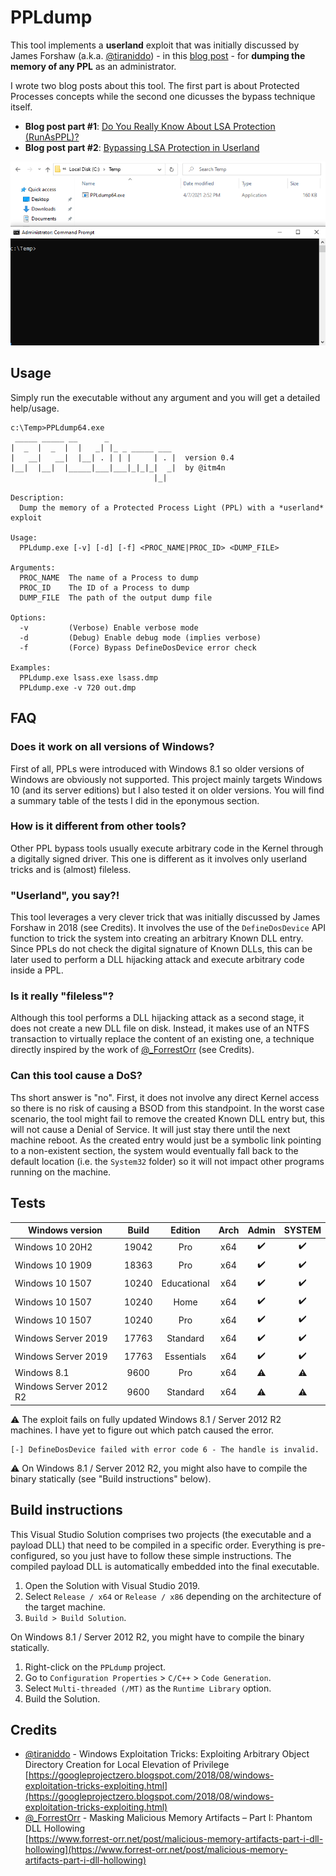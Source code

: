 # PPLdump

This tool implements a __userland__ exploit that was initially discussed by James Forshaw (a.k.a. [@tiraniddo](https://twitter.com/tiraniddo)) - in this [blog post](https://googleprojectzero.blogspot.com/2018/08/windows-exploitation-tricks-exploiting.html) - for __dumping the memory of any PPL__ as an administrator.

I wrote two blog posts about this tool. The first part is about Protected Processes concepts while the second one dicusses the bypass technique itself.

- __Blog post part #1__: [Do You Really Know About LSA Protection (RunAsPPL)?](https://itm4n.github.io/lsass-runasppl/)
- __Blog post part #2__: [Bypassing LSA Protection in Userland](https://blog.scrt.ch/2021/04/22/bypassing-lsa-protection-in-userland/)

<p align="center">
  <img src="demo.gif">
</p>

## Usage

Simply run the executable without any argument and you will get a detailed help/usage.

```console
c:\Temp>PPLdump64.exe
 _____ _____ __      _
|  _  |  _  |  |   _| |_ _ _____ ___
|   __|   __|  |__| . | | |     | . |  version 0.4
|__|  |__|  |_____|___|___|_|_|_|  _|  by @itm4n
                                |_|

Description:
  Dump the memory of a Protected Process Light (PPL) with a *userland* exploit

Usage:
  PPLdump.exe [-v] [-d] [-f] <PROC_NAME|PROC_ID> <DUMP_FILE>

Arguments:
  PROC_NAME  The name of a Process to dump
  PROC_ID    The ID of a Process to dump
  DUMP_FILE  The path of the output dump file

Options:
  -v         (Verbose) Enable verbose mode
  -d         (Debug) Enable debug mode (implies verbose)
  -f         (Force) Bypass DefineDosDevice error check

Examples:
  PPLdump.exe lsass.exe lsass.dmp
  PPLdump.exe -v 720 out.dmp
```

## FAQ

### Does it work on all versions of Windows?

First of all, PPLs were introduced with Windows 8.1 so older versions of Windows are obviously not supported. This project mainly targets Windows 10 (and its server editions) but I also tested it on older versions. You will find a summary table of the tests I did in the eponymous section.

### How is it different from other tools?

Other PPL bypass tools usually execute arbitrary code in the Kernel through a digitally signed driver. This one is different as it involves only userland tricks and is (almost) fileless.

### "Userland", you say?!

This tool leverages a very clever trick that was initially discussed by James Forshaw in 2018 (see Credits). It involves the use of the `DefineDosDevice` API function to trick the system into creating an arbitrary Known DLL entry. Since PPLs do not check the digital signature of Known DLLs, this can be later used to perform a DLL hijacking attack and execute arbitrary code inside a PPL.

### Is it really "fileless"?

Although this tool performs a DLL hijacking attack as a second stage, it does not create a new DLL file on disk. Instead, it makes use of an NTFS transaction to virtually replace the content of an existing one, a technique directly inspired by the work of [@\_ForrestOrr](https://twitter.com/_ForrestOrr) (see Credits).

### Can this tool cause a DoS?

Ths short answer is "no". First, it does not involve any direct Kernel access so there is no risk of causing a BSOD from this standpoint. In the worst case scenario, the tool might fail to remove the created Known DLL entry but, this will not cause a Denial of Service. It will just stay there until the next machine reboot. As the created entry would just be a symbolic link pointing to a non-existent section, the system would eventually fall back to the default location (i.e. the `System32` folder) so it will not impact other programs running on the machine.

## Tests

| Windows version | Build | Edition | Arch | Admin | SYSTEM |
| --- | :---: | :---: | :---: | :---: | :---: |
| Windows 10 20H2 | 19042 | Pro | x64 | :heavy_check_mark: | :heavy_check_mark: |
| Windows 10 1909 | 18363 | Pro | x64 | :heavy_check_mark: | :heavy_check_mark: |
| Windows 10 1507 | 10240 | Educational | x64 | :heavy_check_mark: | :heavy_check_mark: |
| Windows 10 1507 | 10240 | Home | x64 | :heavy_check_mark: | :heavy_check_mark: |
| Windows 10 1507 | 10240 | Pro | x64 | :heavy_check_mark: | :heavy_check_mark: |
| Windows Server 2019 | 17763 | Standard | x64 | :heavy_check_mark: | :heavy_check_mark: |
| Windows Server 2019 | 17763 | Essentials | x64 | :heavy_check_mark: | :heavy_check_mark: |
| Windows 8.1 | 9600 | Pro | x64 | :warning: | :warning: |
| Windows Server 2012 R2 | 9600 | Standard | x64 | :warning: | :warning: |

:warning: The exploit fails on fully updated Windows 8.1 / Server 2012 R2 machines. I have yet to figure out which patch caused the error.

```console
[-] DefineDosDevice failed with error code 6 - The handle is invalid.
```

:warning: On Windows 8.1 / Server 2012 R2, you might also have to compile the binary statically (see "Build instructions" below).

## Build instructions

This Visual Studio Solution comprises two projects (the executable and a payload DLL) that need to be compiled in a specific order. Everything is pre-configured, so you just have to follow these simple instructions. The compiled payload DLL is automatically embedded into the final executable.

1. Open the Solution with Visual Studio 2019.
2. Select `Release / x64` or `Release / x86` depending on the architecture of the target machine.
3. `Build > Build Solution`.

On Windows 8.1 / Server 2012 R2, you might have to compile the binary statically.

1. Right-click on the `PPLdump` project.
2. Go to `Configuration Properties` > `C/C++` > `Code Generation`.
3. Select `Multi-threaded (/MT)` as the `Runtime Library` option.
4. Build the Solution.

## Credits

- [@tiraniddo](https://twitter.com/tiraniddo) - Windows Exploitation Tricks: Exploiting Arbitrary Object Directory Creation for Local Elevation of Privilege  
[https://googleprojectzero.blogspot.com/2018/08/windows-exploitation-tricks-exploiting.html](https://googleprojectzero.blogspot.com/2018/08/windows-exploitation-tricks-exploiting.html)
- [@\_ForrestOrr](https://twitter.com/_ForrestOrr) - Masking Malicious Memory Artifacts – Part I: Phantom DLL Hollowing  
[https://www.forrest-orr.net/post/malicious-memory-artifacts-part-i-dll-hollowing](https://www.forrest-orr.net/post/malicious-memory-artifacts-part-i-dll-hollowing)
